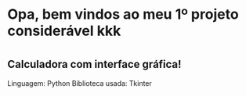 # Opa, bem vindos ao meu 1º projeto considerável kkk
#
## Calculadora com interface gráfica!
Linguagem: Python
Biblioteca usada: Tkinter

